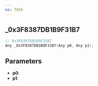 ```yaml
---
ns: TASK
---
```

## _0x3F8387DB1B9F31B7

```c
// 0x3F8387DB1B9F31B7
Any _0x3F8387DB1B9F31B7(Any p0, Any p1);
```

## Parameters
* **p0**:
* **p1**:
